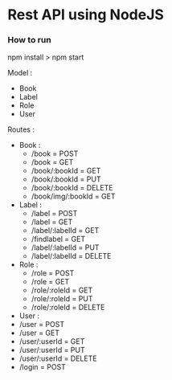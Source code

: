 # Rest API using NodeJS
### How to run
npm install > npm start

Model : 
- Book
- Label
- Role
- User

Routes :
- Book :
  - /book = POST
  - /book = GET
  - /book/:bookId = GET
  - /book/:bookId = PUT
  - /book/:bookId = DELETE
  - /book/img/:bookId = GET
- Label :
  - /label = POST
  - /label = GET
  - /label/:labelId = GET
  - /findlabel = GET
  - /label/:labelId = PUT
  - /label/:labelId = DELETE  
- Role :
  - /role = POST
  - /role = GET
  - /role/:roleId = GET
  - /role/:roleId = PUT
  - /role/:roleId = DELETE  
 - User :
  - /user = POST
  - /user = GET
  - /user/:userId = GET
  - /user/:userId = PUT
  - /user/:userId = DELETE  
  - /login = POST
 
